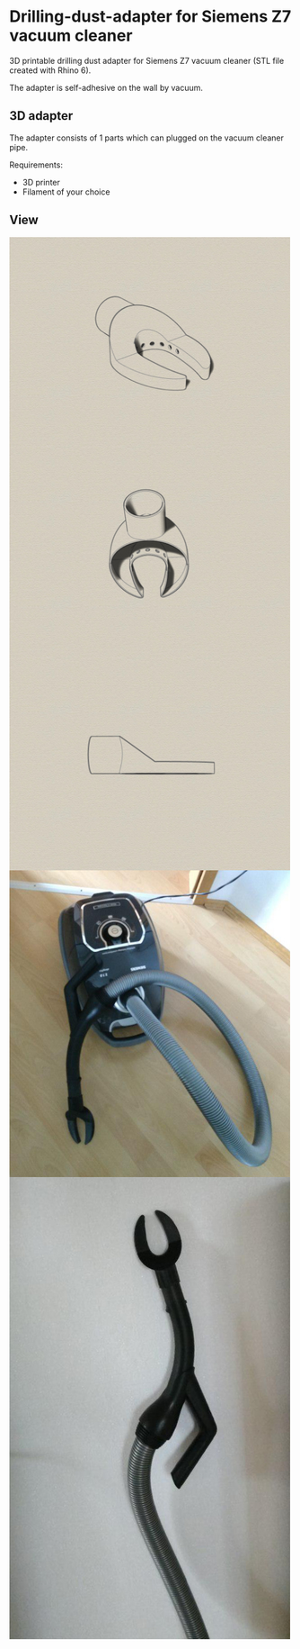 # Drilling-dust-adapter for Siemens Z7 vacuum cleaner
3D printable drilling dust adapter for Siemens Z7 vacuum cleaner (STL file created with Rhino 6).

The adapter is self-adhesive on the wall by vacuum.

## 3D adapter
The adapter consists of 1 parts which can plugged on the vacuum cleaner pipe.

Requirements:
* 3D printer 
* Filament of your choice

## View
<img src="iso1.jpg" width="500" align="center"> 
<img src="iso2.jpg" width="500" align="center"> 
<img src="side.jpg" width="500" align="center"> 
<img src="photo_2019-07-21_16-03-58_.jpg" width="500" align="center"> 
<img src="photo_2019-07-21_16-04-02_.jpg" width="500" align="center"> 
